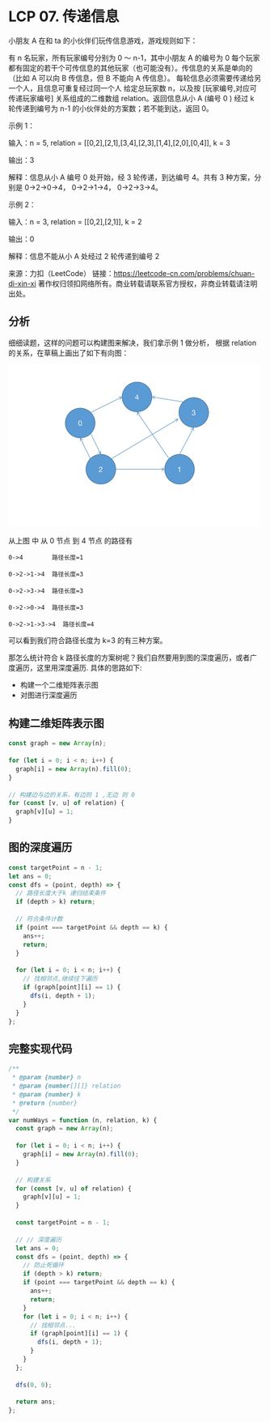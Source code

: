 # LCP 07. 传递信息

小朋友 A 在和 ta 的小伙伴们玩传信息游戏，游戏规则如下：

有 n 名玩家，所有玩家编号分别为 0 ～ n-1，其中小朋友 A 的编号为 0
每个玩家都有固定的若干个可传信息的其他玩家（也可能没有）。传信息的关系是单向的（比如 A 可以向 B 传信息，但 B 不能向 A 传信息）。
每轮信息必须需要传递给另一个人，且信息可重复经过同一个人
给定总玩家数 n，以及按 [玩家编号,对应可传递玩家编号] 关系组成的二维数组 relation。返回信息从小 A (编号 0 ) 经过 k 轮传递到编号为 n-1 的小伙伴处的方案数；若不能到达，返回 0。

示例 1：

输入：n = 5, relation = [[0,2],[2,1],[3,4],[2,3],[1,4],[2,0],[0,4]], k = 3

输出：3

解释：信息从小 A 编号 0 处开始，经 3 轮传递，到达编号 4。共有 3 种方案，分别是 0->2->0->4， 0->2->1->4， 0->2->3->4。

示例 2：

输入：n = 3, relation = [[0,2],[2,1]], k = 2

输出：0

解释：信息不能从小 A 处经过 2 轮传递到编号 2

来源：力扣（LeetCode）
链接：https://leetcode-cn.com/problems/chuan-di-xin-xi
著作权归领扣网络所有。商业转载请联系官方授权，非商业转载请注明出处。

## 分析

细细读题，这样的问题可以构建图来解决，我们拿示例 1 做分析，
根据 relation 的关系，在草稿上画出了如下有向图：

<img src="./images/lcp_07.jpg">

从上图 中 从 0 节点 到 4 节点 的路径有

```
0->4        路径长度=1

0->2->1->4  路径长度=3

0->2->3->4  路径长度=3

0->2->0->4  路径长度=3

0->2->1->3->4  路径长度=4
```

可以看到我们符合路径长度为 k=3 的有三种方案。

那怎么统计符合 k 路径长度的方案树呢？我们自然要用到图的深度遍历，或者广度遍历，这里用深度遍历. 具体的思路如下:

- 构建一个二维矩阵表示图
- 对图进行深度遍历

## 构建二维矩阵表示图

```js
const graph = new Array(n);

for (let i = 0; i < n; i++) {
  graph[i] = new Array(n).fill(0);
}

// 构建边与边的关系，有边则 1 ,无边 则 0
for (const [v, u] of relation) {
  graph[v][u] = 1;
}
```

## 图的深度遍历

```js
const targetPoint = n - 1;
let ans = 0;
const dfs = (point, depth) => {
  // 路径长度大于k 递归结束条件
  if (depth > k) return;

  // 符合条件计数
  if (point === targetPoint && depth == k) {
    ans++;
    return;
  }

  for (let i = 0; i < n; i++) {
    // 找相邻点,继续往下遍历
    if (graph[point][i] == 1) {
      dfs(i, depth + 1);
    }
  }
};
```

## 完整实现代码

```javascript
/**
 * @param {number} n
 * @param {number[][]} relation
 * @param {number} k
 * @return {number}
 */
var numWays = function (n, relation, k) {
  const graph = new Array(n);

  for (let i = 0; i < n; i++) {
    graph[i] = new Array(n).fill(0);
  }

  // 构建关系
  for (const [v, u] of relation) {
    graph[v][u] = 1;
  }

  const targetPoint = n - 1;

  // // 深度遍历
  let ans = 0;
  const dfs = (point, depth) => {
    // 防止死循环
    if (depth > k) return;
    if (point === targetPoint && depth == k) {
      ans++;
      return;
    }
    for (let i = 0; i < n; i++) {
      // 找相邻点...
      if (graph[point][i] == 1) {
        dfs(i, depth + 1);
      }
    }
  };

  dfs(0, 0);

  return ans;
};
```
